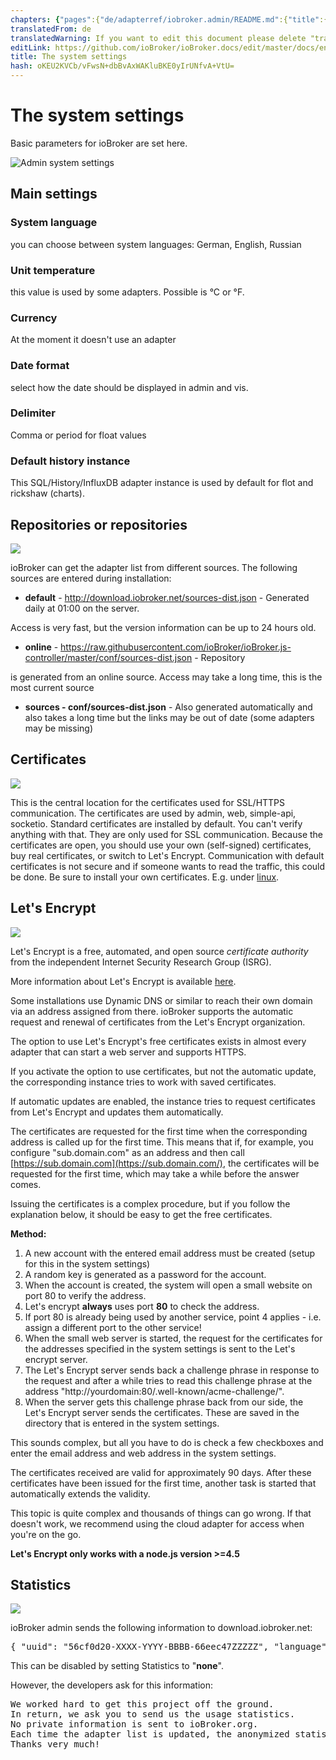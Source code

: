 ```yaml
---
chapters: {"pages":{"de/adapterref/iobroker.admin/README.md":{"title":{"de":"no title"},"content":"de/adapterref/iobroker.admin/README.md"},"de/adapterref/iobroker.admin/admin/tab-adapters.md":{"title":{"de":"Der Reiter Adapter"},"content":"de/adapterref/iobroker.admin/admin/tab-adapters.md"},"de/adapterref/iobroker.admin/admin/tab-instances.md":{"title":{"de":"Der Reiter Instanzen"},"content":"de/adapterref/iobroker.admin/admin/tab-instances.md"},"de/adapterref/iobroker.admin/admin/tab-objects.md":{"title":{"de":"Der Reiter Objekte"},"content":"de/adapterref/iobroker.admin/admin/tab-objects.md"},"de/adapterref/iobroker.admin/admin/tab-states.md":{"title":{"de":"Der Reiter Zustände"},"content":"de/adapterref/iobroker.admin/admin/tab-states.md"},"de/adapterref/iobroker.admin/admin/tab-groups.md":{"title":{"de":"Der Reiter Gruppen"},"content":"de/adapterref/iobroker.admin/admin/tab-groups.md"},"de/adapterref/iobroker.admin/admin/tab-users.md":{"title":{"de":"Der Reiter Benutzer"},"content":"de/adapterref/iobroker.admin/admin/tab-users.md"},"de/adapterref/iobroker.admin/admin/tab-events.md":{"title":{"de":"Der Reiter Ereignisse"},"content":"de/adapterref/iobroker.admin/admin/tab-events.md"},"de/adapterref/iobroker.admin/admin/tab-hosts.md":{"title":{"de":"Der Reiter Hosts"},"content":"de/adapterref/iobroker.admin/admin/tab-hosts.md"},"de/adapterref/iobroker.admin/admin/tab-enums.md":{"title":{"de":"Der Reiter Aufzählungen"},"content":"de/adapterref/iobroker.admin/admin/tab-enums.md"},"de/adapterref/iobroker.admin/admin/tab-log.md":{"title":{"de":"Der Reiter Log"},"content":"de/adapterref/iobroker.admin/admin/tab-log.md"},"de/adapterref/iobroker.admin/admin/tab-system.md":{"title":{"de":"Die Systemeinstellungen"},"content":"de/adapterref/iobroker.admin/admin/tab-system.md"}}}
translatedFrom: de
translatedWarning: If you want to edit this document please delete "translatedFrom" field, elsewise this document will be translated automatically again
editLink: https://github.com/ioBroker/ioBroker.docs/edit/master/docs/en/adapterref/iobroker.admin/tab-system.md
title: The system settings
hash: oKEU2KVCb/vFwsN+dbBvAxWAKluBKE0yIrUNfvA+VtU=
---
```

# The system settings
Basic parameters for ioBroker are set here.

![Admin system settings](../../../de/adapterref/iobroker.admin/img/tab-system_Systemeinstellungen.jpg)

## Main settings
### System language
you can choose between system languages: German, English, Russian

### Unit temperature
this value is used by some adapters. Possible is °C or °F.

### Currency
At the moment it doesn't use an adapter

### Date format
select how the date should be displayed in admin and vis.

### Delimiter
Comma or period for float values

### Default history instance
This SQL/History/InfluxDB adapter instance is used by default for flot and rickshaw (charts).

## Repositories or repositories
![](../../../de/adapterref/iobroker.admin/img/tab-system_Verwahrungsorte2.jpg)

ioBroker can get the adapter list from different sources. The following sources are entered during installation:

* **default** - http://download.iobroker.net/sources-dist.json - Generated daily at 01:00 on the server.

Access is very fast, but the version information can be up to 24 hours old.

* **online** - https://raw.githubusercontent.com/ioBroker/ioBroker.js-controller/master/conf/sources-dist.json - Repository

is generated from an online source. Access may take a long time, this is the most current source

* **sources - conf/sources-dist.json** - Also generated automatically and also takes a long time but the links may be out of date (some adapters may be missing)

## Certificates
![](../../../de/adapterref/iobroker.admin/img/tab-system_2017-01-19-09_33_54-ioBroker.jpg)

This is the central location for the certificates used for SSL/HTTPS communication. The certificates are used by admin, web, simple-api, socketio. Standard certificates are installed by default. You can't verify anything with that. They are only used for SSL communication. Because the certificates are open, you should use your own (self-signed) certificates, buy real certificates, or switch to Let's Encrypt. Communication with default certificates is not secure and if someone wants to read the traffic, this could be done. Be sure to install your own certificates. E.g. under [linux](http://guides.intertech.de/ssl_certificate_self.html).

## Let's Encrypt
![](../../../de/adapterref/iobroker.admin/img/tab-system_2017-01-19-09_40_07-ioBroker.jpg)

Let's Encrypt is a free, automated, and open source _certificate authority_ from the independent Internet Security Research Group (ISRG).

More information about Let's Encrypt is available [here](https://letsencrypt.org/).

Some installations use Dynamic DNS or similar to reach their own domain via an address assigned from there. ioBroker supports the automatic request and renewal of certificates from the Let's Encrypt organization.

The option to use Let's Encrypt's free certificates exists in almost every adapter that can start a web server and supports HTTPS.

If you activate the option to use certificates, but not the automatic update, the corresponding instance tries to work with saved certificates.

If automatic updates are enabled, the instance tries to request certificates from Let's Encrypt and updates them automatically.

The certificates are requested for the first time when the corresponding address is called up for the first time. This means that if, for example, you configure "sub.domain.com" as an address and then call [https://sub.domain.com](https://sub.domain.com/), the certificates will be requested for the first time, which may take a while before the answer comes.

Issuing the certificates is a complex procedure, but if you follow the explanation below, it should be easy to get the free certificates.

**Method:**

1. A new account with the entered email address must be created (setup for this in the system settings)
2. A random key is generated as a password for the account.
3. When the account is created, the system will open a small website on port 80 to verify the address.
4. Let's encrypt **always** uses port **80** to check the address.
5. If port 80 is already being used by another service, point 4 applies - i.e. assign a different port to the other service!
6. When the small web server is started, the request for the certificates for the addresses specified in the system settings is sent to the Let's encrypt server.
7. The Let's Encrypt server sends back a challenge phrase in response to the request and after a while tries to read this challenge phrase at the address "http://yourdomain:80/.well-known/acme-challenge/".
8. When the server gets this challenge phrase back from our side, the Let's Encrypt server sends the certificates. These are saved in the directory that is entered in the system settings.

This sounds complex, but all you have to do is check a few checkboxes and enter the email address and web address in the system settings.

The certificates received are valid for approximately 90 days. After these certificates have been issued for the first time, another task is started that automatically extends the validity.

This topic is quite complex and thousands of things can go wrong. If that doesn't work, we recommend using the cloud adapter for access when you're on the go.

**Let's Encrypt only works with a node.js version >=4.5**

## Statistics
![](../../../de/adapterref/iobroker.admin/img/tab-system_2017-01-19-09_48_46-ioBroker.jpg)

ioBroker admin sends the following information to download.iobroker.net:

<pre>{ &quot;uuid&quot;: &quot;56cf0d20-XXXX-YYYY-BBBB-66eec47ZZZZZ&quot;, &quot;language&quot;: &quot;de&quot;, &quot;hosts&quot;: [ { &quot;version&quot;: &quot;0.15.1&quot;, &quot;platform&quot;: &quot;Javascript/Node. js&quot;, &quot;type&quot;: &quot;win32&quot; } ], &quot;adapters&quot;: { &quot;admin&quot;: { &quot;version&quot;: &quot;1.0.2&quot;, &quot;platform&quot;: &quot;Javascript/Node.js&quot; }, &quot;hm-rpc &quot;: { &quot;version&quot;: &quot;1.1.2&quot;, &quot;platform&quot;: &quot;Javascript/Node.js&quot; } } }</pre>

This can be disabled by setting Statistics to "**none**".

However, the developers ask for this information:

<pre>We worked hard to get this project off the ground.
In return, we ask you to send us the usage statistics.
No private information is sent to ioBroker.org.
Each time the adapter list is updated, the anonymized statistics are also sent.
Thanks very much!</pre>